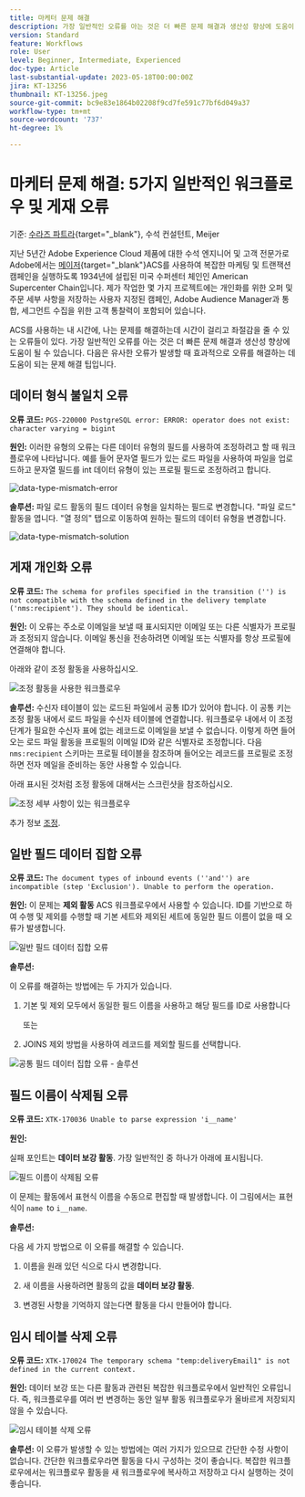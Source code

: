 ```yaml
---
title: 마케터 문제 해결
description: 가장 일반적인 오류를 아는 것은 더 빠른 문제 해결과 생산성 향상에 도움이 될 수 있습니다. 이러한 문제 해결 팁은 유사한 오류가 발생할 때 효과적으로 오류를 해결하는 데 도움이 됩니다.
version: Standard
feature: Workflows
role: User
level: Beginner, Intermediate, Experienced
doc-type: Article
last-substantial-update: 2023-05-18T00:00:00Z
jira: KT-13256
thumbnail: KT-13256.jpeg
source-git-commit: bc9e83e1864b02208f9cd7fe591c77bf6d049a37
workflow-type: tm+mt
source-wordcount: '737'
ht-degree: 1%

---
```



# 마케터 문제 해결: 5가지 일반적인 워크플로우 및 게재 오류

기준: [수라즈 파트라](https://www.linkedin.com/in/suraj-p-51612053/){target="_blank"}, 수석 컨설턴트, Meijer

지난 5년간 Adobe Experience Cloud 제품에 대한 수석 엔지니어 및 고객 전문가로 Adobe에서는 [메이저](https://www.meijer.com/){target="_blank"}ACS를 사용하여 복잡한 마케팅 및 트랜잭션 캠페인을 실행하도록 1934년에 설립된 미국 수퍼센터 체인인 American Supercenter Chain입니다. 제가 작업한 몇 가지 프로젝트에는 개인화를 위한 오퍼 및 주문 세부 사항을 저장하는 사용자 지정된 캠페인, Adobe Audience Manager과 통합, 세그먼트 수집을 위한 고객 통찰력이 포함되어 있습니다.


ACS를 사용하는 내 시간에, 나는 문제를 해결하는데 시간이 걸리고 좌절감을 줄 수 있는 오류들이 있다. 가장 일반적인 오류를 아는 것은 더 빠른 문제 해결과 생산성 향상에 도움이 될 수 있습니다. 다음은 유사한 오류가 발생할 때 효과적으로 오류를 해결하는 데 도움이 되는 문제 해결 팁입니다.

## 데이터 형식 불일치 오류

**오류 코드:**
`PGS-220000 PostgreSQL error: ERROR: operator does not exist: character varying = bigint`

**원인:**
이러한 유형의 오류는 다른 데이터 유형의 필드를 사용하여 조정하려고 할 때 워크플로우에 나타납니다. 예를 들어 문자열 필드가 있는 로드 파일을 사용하여 파일을 업로드하고 문자열 필드를 int 데이터 유형이 있는 프로필 필드로 조정하려고 합니다.

![data-type-mismatch-error](/help/assets/kt-13256/data-type-mismatch.png)

**솔루션:**
파일 로드 활동의 필드 데이터 유형을 일치하는 필드로 변경합니다. &quot;파일 로드&quot; 활동을 엽니다. &quot;열 정의&quot; 탭으로 이동하여 원하는 필드의 데이터 유형을 변경합니다.


![data-type-mismatch-solution](/help/assets/kt-13256/data-type-mismatch-solution.png)

## 게재 개인화 오류

**오류 코드:**
`The schema for profiles specified in the transition ('') is not compatible with the schema defined in the delivery template ('nms:recipient'). They should be identical.`

**원인:**
이 오류는 주소로 이메일을 보낼 때 표시되지만 이메일 또는 다른 식별자가 프로필과 조정되지 않습니다. 이메일 통신을 전송하려면 이메일 또는 식별자를 항상 프로필에 연결해야 합니다.

아래와 같이 조정 활동을 사용하십시오.

![조정 활동을 사용한 워크플로우](/help/assets/kt-13256/del-persn-error-wf.png)

**솔루션:**
수신자 테이블이 있는 로드된 파일에서 공통 ID가 있어야 합니다. 이 공통 키는 조정 활동 내에서 로드 파일을 수신자 테이블에 연결합니다. 워크플로우 내에서 이 조정 단계가 필요한 수신자 표에 없는 레코드로 이메일을 보낼 수 없습니다. 이렇게 하면 들어오는 로드 파일 활동을 프로필의 이메일 ID와 같은 식별자로 조정합니다. 다음 `nms:recipient` 스키마는 프로필 테이블을 참조하며 들어오는 레코드를 프로필로 조정하면 전자 메일을 준비하는 동안 사용할 수 있습니다.

아래 표시된 것처럼 조정 활동에 대해서는 스크린샷을 참조하십시오.

![조정 세부 사항이 있는 워크플로우](/help/assets/kt-13256/del-persn-error-wf-solution.png)

추가 정보 [조정](https://experienceleague.adobe.com/docs/campaign-standard/using/managing-processes-and-data/data-management-activities/reconciliation.html?lang=en).

## 일반 필드 데이터 집합 오류

**오류 코드:**
`The document types of inbound events (''and'') are incompatible (step 'Exclusion'). Unable to perform the operation. `

**원인:**
이 문제는 **제외 활동** ACS 워크플로우에서 사용할 수 있습니다. ID를 기반으로 하여 수행 및 제외를 수행할 때 기본 세트와 제외된 세트에 동일한 필드 이름이 없을 때 오류가 발생합니다.


![일반 필드 데이터 집합 오류](/help/assets/kt-13256/dataset-error.png)

**솔루션:**

이 오류를 해결하는 방법에는 두 가지가 있습니다.

1. 기본 및 제외 모두에서 동일한 필드 이름을 사용하고 해당 필드를 ID로 사용합니다

   또는

1. JOINS 제외 방법을 사용하여 레코드를 제외할 필드를 선택합니다.

![공통 필드 데이터 집합 오류 - 솔루션 ](/help/assets/kt-13256/dataset-error-solution.png)

## 필드 이름이 삭제됨 오류

**오류 코드:**
`XTK-170036 Unable to parse expression 'i__name'`

**원인:**

실패 포인트는 **데이터 보강 활동**. 가장 일반적인 중 하나가 아래에 표시됩니다.

![필드 이름이 삭제됨 오류](/help/assets/kt-13256/field-name-dropped-error.png)

이 문제는 활동에서 표현식 이름을 수동으로 편집할 때 발생합니다. 이 그림에서는 표현식이 `name `to `i__name`.

**솔루션:**

다음 세 가지 방법으로 이 오류를 해결할 수 있습니다.

1. 이름을 원래 있던 식으로 다시 변경합니다.

2. 새 이름을 사용하려면 활동의 값을 **데이터 보강 활동**.

3. 변경된 사항을 기억하지 않는다면 활동을 다시 만들어야 합니다.

## 임시 테이블 삭제 오류 

**오류 코드:**
`XTK-170024 The temporary schema "temp:deliveryEmail1" is not defined in the current context.`

**원인:**
데이터 보강 또는 다른 활동과 관련된 복잡한 워크플로우에서 일반적인 오류입니다. 즉, 워크플로우를 여러 번 변경하는 동안 일부 활동 워크플로우가 올바르게 저장되지 않을 수 있습니다.

![임시 테이블 삭제 오류 ](/help/assets/kt-13256/temp-table-dropped-error.png)

**솔루션:**
이 오류가 발생할 수 있는 방법에는 여러 가지가 있으므로 간단한 수정 사항이 없습니다. 간단한 워크플로우라면 활동을 다시 구성하는 것이 좋습니다. 복잡한 워크플로우에서는 워크플로우 활동을 새 워크플로우에 복사하고 저장하고 다시 실행하는 것이 좋습니다.